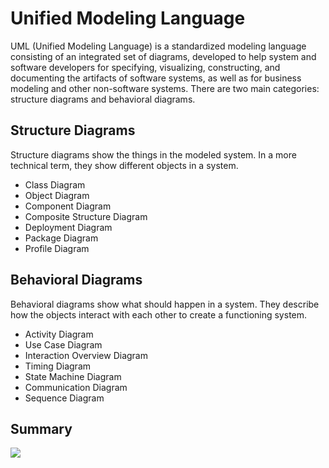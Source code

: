 # Unified Modeling Language
UML (Unified Modeling Language) is a standardized modeling language consisting of an integrated set of diagrams, developed to help system and software developers for specifying, visualizing, constructing, and documenting the artifacts of software systems, as well as for business modeling and other non-software systems. There are two main categories: structure diagrams and behavioral diagrams. 
## Structure Diagrams
Structure diagrams show the things in the modeled system. In a more technical term, they show different objects in a system. 
* Class Diagram
* Object Diagram
* Component Diagram
* Composite Structure Diagram
* Deployment Diagram
* Package Diagram
* Profile Diagram
## Behavioral Diagrams
Behavioral diagrams show what should happen in a system. They describe how the objects interact with each other to create a functioning system.
* Activity Diagram
* Use Case Diagram
* Interaction Overview Diagram
* Timing Diagram
* State Machine Diagram
* Communication Diagram
* Sequence Diagram
## Summary
![](Diagram1.svg)

